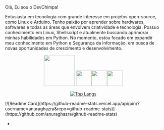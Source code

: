 Olá, Eu sou o DevChimpa!

Entusiasta em tecnologia com grande interesse em projetos open-source, como Linux e Arduino. 
Tenho paixão por aprender sobre hardwares, softwares e todas as áreas que envolvem criatividade e tecnologia. 
Possuo conhecimento em Linux, Shellscript e atualmente buscando aprimorar minhas habilidades em Python. 
No momento, estou focado em expandir meu conhecimento em Python e Segurança da Informação, em busca de novas oportunidades de crescimento e desenvolvimento.


<div align="center">

<img width='100' height='100' src="https://cdn-icons-png.flaticon.com/512/10527/10527707.png"/> <img width='50' height='50' src="https://cdn-icons-png.flaticon.com/512/6124/6124995.png"/><img width='50' height='50' src="https://cdn-icons-png.flaticon.com/512/5797/5797394.png"/><img width='50' height='50' src="https://cdn-icons-png.flaticon.com/512/5968/5968350.png"/> 

[![Top Langs](https://github-readme-stats.vercel.app/api/top-langs/?username=devchimpa&langs_count=2&theme=chartreuse-dark)](https://github.com/devchimpa/github-readme-stats&theme=chartreuse-dark) 

</div>
[![Readme Card](https://github-readme-stats.vercel.app/api/pin/?username=anuraghazra&repo=github-readme-stats)](https://github.com/anuraghazra/github-readme-stats)


*


